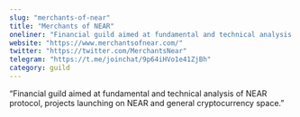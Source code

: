 ```yaml
---
slug: "merchants-of-near"
title: "Merchants of NEAR"
oneliner: "Financial guild aimed at fundamental and technical analysis of NEAR protocol, projects launching on NEAR and general cryptocurrency space."
website: "https://www.merchantsofnear.com/"
twitter: "https://twitter.com/MerchantsNear"
telegram: "https://t.me/joinchat/9p64iHVo1e41ZjBh"
category: guild
---
```


“Financial guild aimed at fundamental and technical analysis of NEAR protocol, projects launching on NEAR and general cryptocurrency space.”

